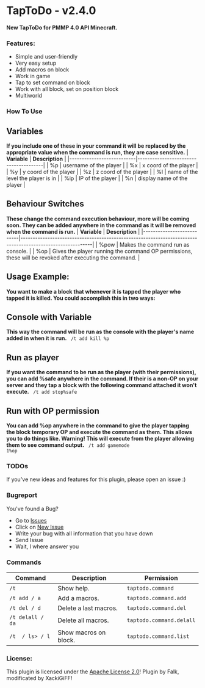 # TapToDo - v2.4.0
**New TapToDo for PMMP 4.0 API Minecraft.**

### Features:
- Simple and user-friendly
- Very easy setup
- Add macros on block
- Work in game
- Tap to set command on block
- Work with all block, set on position block
- Multiworld
 
### How To Use
## Variables
**If you include one of these in your command it will be replaced by the appropriate value when the command is run, they are case sensitive.**
| **Variable**              | **Description**                       |
|---------------------------|---------------------------------------|
| %p                        | username of the player                |
| %x                        | x coord of the player                 |
| %y                        | y coord of the player                 |
| %z                        | z coord of the player                 |
| %l                        | name of the level the player is in    |
| %ip                       | IP of the player                      |
| %n                        | display name of the player            |

## Behaviour Switches
**These change the command execution behaviour, more will be coming soon. They can be added anywhere in the command as it will be removed when the command is run.**
| **Variable**              | **Description**                                                                                           |
|---------------------------|-----------------------------------------------------------------------------------------------------------|
| %pow                      | Makes the command run as console.                                                                         |
| %op                       | Gives the player running the command OP permissions, these will be revoked after executing the command.   |         


## Usage Example:
**You want to make a block that whenever it is tapped the player who tapped it is killed. You could accomplish this in two ways:**

## Console with Variable
**This way the command will be run as the console with the player's name added in when it is run.**
<code> /t add kill %p </code>

## Run as player
**If you want the command to be run as the player (with their permissions), you can add %safe anywhere in the command. If their is a non-OP on your server and they tap a block with the following command attached it won't execute.**
<code> /t add stop%safe </code>

## Run with OP permission
**You can add %op anywhere in the command to give the player tapping the block temporary OP and execute the command as them. This allows you to do things like. Warning! This will execute from the player allowing them to see command output.**
<code> /t add gamemode 1%op </code>

### TODOs
If you've new ideas and features for this plugin, please open an issue :)

### Bugreport
You've found a Bug?
- Go to [Issues](https://github.com/XackiGiFF/TapToDo/issues)
- Click on [New Issue](https://github.com/XackiGiFF/TapToDo/issues/new/choose)
- Write your bug with all information that you have down
- Send Issue
- Wait, I where answer you

### Commands
| **Command**                                                                | **Description**                  | **Permission**               |
|----------------------------------------------------------------------------|----------------------------------|------------------------------|
| `/t`                                                                       | Show help.                       | `taptodo.command`            |
| <code>/t add / a </code>                                                   | Add a macros.                    | `taptodo.command.add`        |
| <code>/t del / d</code>                                                    | Delete a last macros.            | `taptodo.command.del`        |
| <code>/t delall / da</code>                                                | Delete all macros.               | `taptodo.command.delall`     |
| <code>/t <list> / ls> / l </code>                                          | Show macros on block.            | `taptodo.command.list`       |

### License:
This plugin is licensed under the [Apache License 2.0](/LICENSE)! Plugin by Falk, modificated by XackiGiFF!
